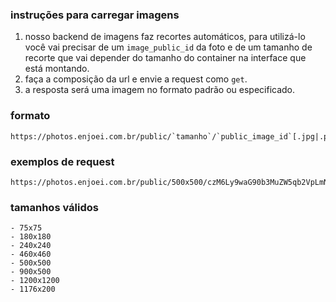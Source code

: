### instruções para carregar imagens

1. nosso backend de imagens faz recortes automáticos, para utilizá-lo você vai precisar de um `image_public_id` da foto e de um tamanho de recorte que vai depender do tamanho do container na interface que está montando.
2. faça a composição da url e envie a request como `get`.
3. a resposta será uma imagem no formato padrão ou especificado.

### formato

    https://photos.enjoei.com.br/public/`tamanho`/`public_image_id`[.jpg|.png]

### exemplos de request

    https://photos.enjoei.com.br/public/500x500/czM6Ly9waG90b3MuZW5qb2VpLmNvbS5ici9wcm9kdWN0cy84MTI1OTIvNmE1ZDFhOTgyYjAwYjdjZDU3MjJhYzQ0NzE3YjVhZGMuanBn

### tamanhos válidos

    - 75x75
    - 180x180
    - 240x240
    - 460x460
    - 500x500
    - 900x500
    - 1200x1200
    - 1176x200
